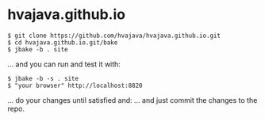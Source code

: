 # hvajava.github.io

```
$ git clone https://github.com/hvajava/hvajava.github.io.git
$ cd hvajava.github.io.git/bake
$ jbake -b . site
```

... and you can run and test it with:

```
$ jbake -b -s . site
$ "your browser" http://localhost:8820
```

... do your changes until satisfied and:
... and just commit the changes to the repo.
